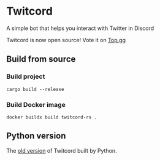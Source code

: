 # Twitcord
A simple bot that helps you interact with Twitter in Discord  

Twitcord is now open source! Vote it on [Top.gg](https://top.gg/bot/917122425102163971)  

## Build from source
### Build project
`cargo build --release`
### Build Docker image
`docker buildx build twitcord-rs .`

## Python version
The [old version](https://github.com/NightFeather0615/Twitcord) of Twitcord built by Python.